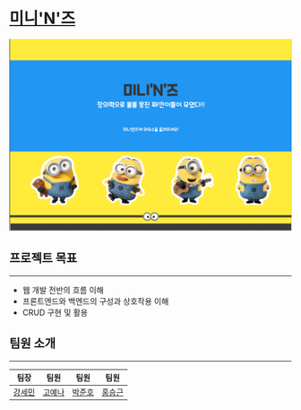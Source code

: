 # [미니'N'즈](https://kangsemin.github.io/mini_project_team6/)

![](imgs/miniNs.png)

## 프로젝트 목표
___


- 웹 개발 전반의 흐름 이해
- 프론트엔드와 백엔드의 구성과 상호작용 이해
- CRUD 구현 및 활용


## 팀원 소개
___

|                 팀장                  |                팀원                |                  팀원                   |                   팀원                    |
|:-----------------------------------:|:--------------------------------:|:-------------------------------------:|:---------------------------------------:|
| [강세민](https://github.com/KangSemin) | [고예나](https://github.com/goo3oo) | [박준호](https://github.com/Park-Junho1) | [홍승근](https://github.com/hongseungkeun) | 
